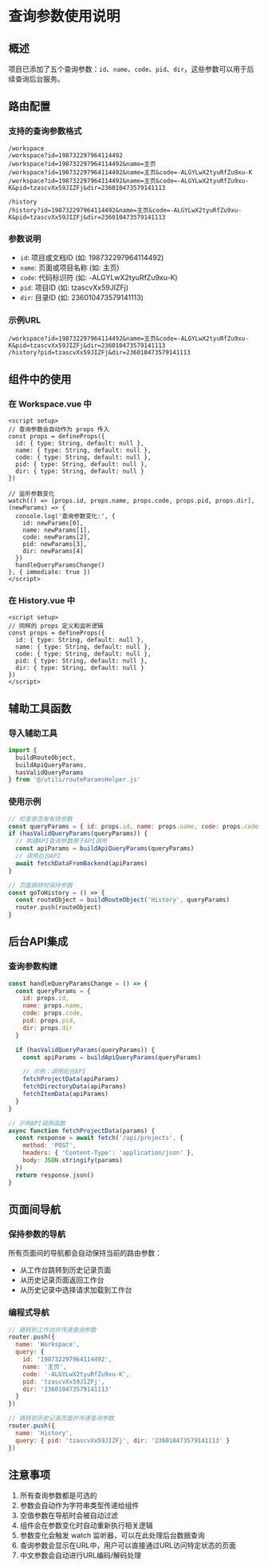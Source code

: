 # 查询参数使用说明

## 概述

项目已添加了五个查询参数：`id`、`name`、`code`、`pid`、`dir`，这些参数可以用于后续查询后台服务。

## 路由配置

### 支持的查询参数格式

```url
/workspace
/workspace?id=198732297964114492
/workspace?id=198732297964114492&name=主页
/workspace?id=198732297964114492&name=主页&code=-ALGYLwX2tyuRfZu9xu-K
/workspace?id=198732297964114492&name=主页&code=-ALGYLwX2tyuRfZu9xu-K&pid=tzascvXx59JIZFj&dir=236010473579141113

/history
/history?id=198732297964114492&name=主页&code=-ALGYLwX2tyuRfZu9xu-K&pid=tzascvXx59JIZFj&dir=236010473579141113
```

### 参数说明

- `id`: 项目或文档ID (如: 198732297964114492)
- `name`: 页面或项目名称 (如: 主页)
- `code`: 代码标识符 (如: -ALGYLwX2tyuRfZu9xu-K)
- `pid`: 项目ID (如: tzascvXx59JIZFj)
- `dir`: 目录ID (如: 236010473579141113)

### 示例URL

```url
/workspace?id=198732297964114492&name=主页&code=-ALGYLwX2tyuRfZu9xu-K&pid=tzascvXx59JIZFj&dir=236010473579141113
/history?pid=tzascvXx59JIZFj&dir=236010473579141113
```

## 组件中的使用

### 在 Workspace.vue 中

```vue
<script setup>
// 查询参数会自动作为 props 传入
const props = defineProps({
  id: { type: String, default: null },
  name: { type: String, default: null },
  code: { type: String, default: null },
  pid: { type: String, default: null },
  dir: { type: String, default: null }
})

// 监听参数变化
watch(() => [props.id, props.name, props.code, props.pid, props.dir], (newParams) => {
  console.log('查询参数变化:', {
    id: newParams[0],
    name: newParams[1],
    code: newParams[2],
    pid: newParams[3],
    dir: newParams[4]
  })
  handleQueryParamsChange()
}, { immediate: true })
</script>
```

### 在 History.vue 中

```vue
<script setup>
// 同样的 props 定义和监听逻辑
const props = defineProps({
  id: { type: String, default: null },
  name: { type: String, default: null },
  code: { type: String, default: null },
  pid: { type: String, default: null },
  dir: { type: String, default: null }
})
</script>
```

## 辅助工具函数

### 导入辅助工具

```javascript
import {
  buildRouteObject,
  buildApiQueryParams,
  hasValidQueryParams
} from '@/utils/routeParamsHelper.js'
```

### 使用示例

```javascript
// 检查是否有有效参数
const queryParams = { id: props.id, name: props.name, code: props.code, pid: props.pid, dir: props.dir }
if (hasValidQueryParams(queryParams)) {
  // 构建API查询参数用于API调用
  const apiParams = buildApiQueryParams(queryParams)
  // 调用后台API
  await fetchDataFromBackend(apiParams)
}

// 页面跳转时保持参数
const goToHistory = () => {
  const routeObject = buildRouteObject('History', queryParams)
  router.push(routeObject)
}
```

## 后台API集成

### 查询参数构建

```javascript
const handleQueryParamsChange = () => {
  const queryParams = {
    id: props.id,
    name: props.name,
    code: props.code,
    pid: props.pid,
    dir: props.dir
  }

  if (hasValidQueryParams(queryParams)) {
    const apiParams = buildApiQueryParams(queryParams)

    // 示例：调用后台API
    fetchProjectData(apiParams)
    fetchDirectoryData(apiParams)
    fetchItemData(apiParams)
  }
}

// 示例API调用函数
async function fetchProjectData(params) {
  const response = await fetch('/api/projects', {
    method: 'POST',
    headers: { 'Content-Type': 'application/json' },
    body: JSON.stringify(params)
  })
  return response.json()
}
```

## 页面间导航

### 保持参数的导航

所有页面间的导航都会自动保持当前的路由参数：

- 从工作台跳转到历史记录页面
- 从历史记录页面返回工作台
- 从历史记录中选择请求加载到工作台

### 编程式导航

```javascript
// 跳转到工作台并传递查询参数
router.push({
  name: 'Workspace',
  query: {
    id: '198732297964114492',
    name: '主页',
    code: '-ALGYLwX2tyuRfZu9xu-K',
    pid: 'tzascvXx59JIZFj',
    dir: '236010473579141113'
  }
})

// 跳转到历史记录页面并传递查询参数
router.push({
  name: 'History',
  query: { pid: 'tzascvXx59JIZFj', dir: '236010473579141113' }
})
```

## 注意事项

1. 所有查询参数都是可选的
2. 参数会自动作为字符串类型传递给组件
3. 空值参数在导航时会被自动过滤
4. 组件会在参数变化时自动重新执行相关逻辑
5. 参数变化会触发 watch 监听器，可以在此处理后台数据查询
6. 查询参数会显示在URL中，用户可以直接通过URL访问特定状态的页面
7. 中文参数会自动进行URL编码/解码处理
